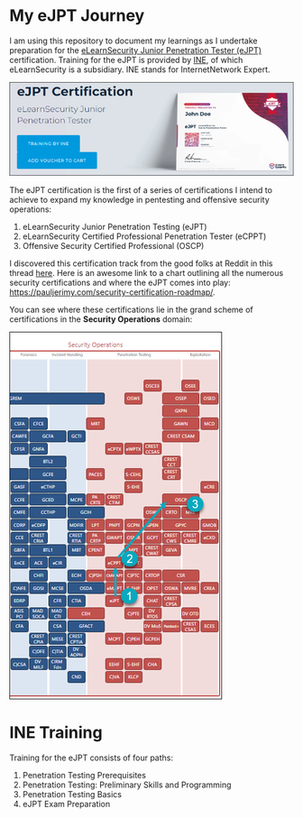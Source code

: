 # My eJPT Journey
I am using this repository to document my learnings as I undertake preparation for the [eLearnSecurity Junior Penetration Tester (eJPT)](https://elearnsecurity.com/product/ejpt-certification/) certification. Training for the eJPT is provided by [INE](https://ine.com), of which eLearnSecurity is a subsidiary. INE stands for InternetNetwork Expert.

![](/img/eJPT.png)

The eJPT certification is the first of a series of certifications I intend to achieve to expand my knowledge in pentesting and offensive security operations:
1. eLearnSecurity Junior Penetration Testing (eJPT)
2. eLearnSecurity Certified Professional Penetration Tester (eCPPT)
3. Offensive Security Certified Professional (OSCP)

I discovered this certification track from the good folks at Reddit in this thread [here](https://www.reddit.com/r/Pentesting/comments/dq7rxn/oscp_vs_gpen_and_gxpen/?utm_source=share&utm_medium=ios_app&utm_name=iossmf). Here is an awesome link to a chart outlining all the numerous security certifications and where the eJPT comes into play: https://pauljerimy.com/security-certification-roadmap/.

You can see where these certifications lie in the grand scheme of certifications in the **Security Operations** domain:

![](/img/track.png)

# INE Training
Training for the eJPT consists of four paths:
1. Penetration Testing Prerequisites
2. Penetration Testing: Preliminary Skills and Programming
3. Penetration Testing Basics
4. eJPT Exam Preparation
